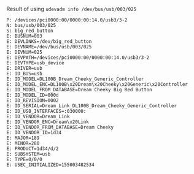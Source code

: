 Result of using `udevadm info /dev/bus/usb/003/025`

    P: /devices/pci0000:00/0000:00:14.0/usb3/3-2
    N: bus/usb/003/025
    S: big_red_button
    E: BUSNUM=003
    E: DEVLINKS=/dev/big_red_button
    E: DEVNAME=/dev/bus/usb/003/025
    E: DEVNUM=025
    E: DEVPATH=/devices/pci0000:00/0000:00:14.0/usb3/3-2
    E: DEVTYPE=usb_device
    E: DRIVER=usb
    E: ID_BUS=usb
    E: ID_MODEL=DL100B_Dream_Cheeky_Generic_Controller
    E: ID_MODEL_ENC=DL100B\x20Dream\x20Cheeky\x20Generic\x20Controller
    E: ID_MODEL_FROM_DATABASE=Dream Cheeky Big Red Button
    E: ID_MODEL_ID=000d
    E: ID_REVISION=0002
    E: ID_SERIAL=Dream_Link_DL100B_Dream_Cheeky_Generic_Controller
    E: ID_USB_INTERFACES=:030000:
    E: ID_VENDOR=Dream_Link
    E: ID_VENDOR_ENC=Dream\x20Link
    E: ID_VENDOR_FROM_DATABASE=Dream Cheeky
    E: ID_VENDOR_ID=1d34
    E: MAJOR=189
    E: MINOR=280
    E: PRODUCT=1d34/d/2
    E: SUBSYSTEM=usb
    E: TYPE=0/0/0
    E: USEC_INITIALIZED=155003482534

